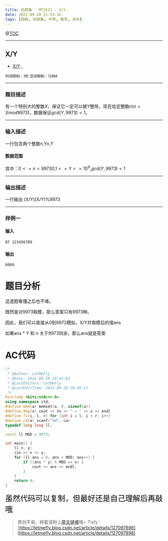 ```yaml
---
title: 码蹄集 - MT3521 - X/Y
date: 2022-09-28 21:53:32
tags: [题解, 码蹄集, 中等, 数学, 同余]
---
```


@[TOC](传送门)


---


## X/Y

+ <a href="https://matiji.net/exam/brushquestion/521/3846/4C6668FEB8CFD6520DE73B365B31D1A4"> X/Y</a> <a href="https://matiji.net/exam/dohomework/1956/5">.</a>

<small>时间限制：1秒</small>
<small>空间限制：128M</small>



---



### 题目描述

有一个特别大的整数$X$，保证它一定可以被$Y$整除，现在给定整数$n(n=Xmod9973)$，数据保证$gcd(Y,9973)=1$。

---

### 输入描述


一行包含两个整数n,Yn,Y

#### 数据范围

其中：$0<=n<99730$,$1<=Y<=10^9$,$gcd(Y,9973)=1$



---


### 输出描述

一行输出 (X/Y)(X/Y)%9973



---


### 样例一

#### 输入

```
87 123456789
```

#### 输出

```
6060
```



# 题目分析

这道题看懂之后也不难。

既然是对9973取模，那么答案只有9973种。

因此，我们可以直接从0到9972模拟，X/Y并取模后的值ans

如果ans * Y 和 n 关于9973同余，那么ans就是答案

# AC代码

```cpp
/*
 * @Author: LetMeFly
 * @Date: 2022-09-28 20:42:02
 * @LastEditors: LetMeFly
 * @LastEditTime: 2022-09-28 20:46:11
 */
#include <bits/stdc++.h>
using namespace std;
#define mem(a) memset(a, 0, sizeof(a))
#define dbg(x) cout << #x << " = " << x << endl
#define fi(i, l, r) for (int i = l; i < r; i++)
#define cd(a) scanf("%d", &a)
typedef long long ll;

const ll MOD = 9973;

int main() {
    ll n, y;
    cin >> n >> y;
    for (ll ans = 0; ans < MOD; ans++) {
        if ((ans * y) % MOD == n) {
            cout << ans << endl;
        }
    }
    return 0;
}
```

<font color="black" face="楷体" size="5px">虽然代码可以复制，但最好还是自己理解后再敲哦</font>

<!-- <font color="black" face="楷体" size="5px">每周提前更新菁英班周赛题解，点关注，不迷路</font> -->

>原创不易，转载请附上[原文链接](https://leetcode.letmefly.xyz/2022/09/28/MaTiJi%20-%20MT3521%20-%20X%E6%AF%94Y/)哦~
>Tisfy：[https://letmefly.blog.csdn.net/article/details/127097898](https://letmefly.blog.csdn.net/article/details/127097898)